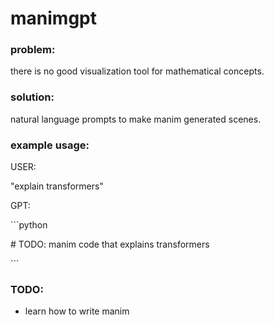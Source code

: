 # manimgpt

### problem:

there is no good visualization tool for mathematical concepts.

### solution: 

natural language prompts to make manim generated scenes.

### example usage:

USER:

"explain transformers"

GPT:

\```python

\# TODO: manim code that explains transformers

\```

### TODO:

<!-- - test manim generation w/ default ollama llama 3b -->
<!-- - refine natural language to manim pipeline -->
- learn how to write manim
<!-- - finetune LLMs on manim instruct datasets [following this format](https://huggingface.co/datasets/nickrosh/Evol-Instruct-Code-80k-v1):
    - [most found here...](https://huggingface.co/datasets?search=manim)
    - https://huggingface.co/datasets/mediciresearch/manimation
    - https://huggingface.co/datasets/Edoh/manim_python
    - https://huggingface.co/datasets/generaleoley/manim-codegen
NOT POSSIBLE w/ CURRENT SETUP and KNOWLEDGE -->